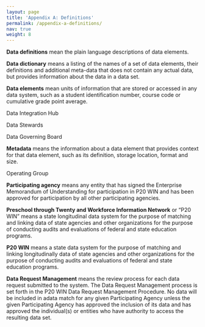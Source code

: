 ```yaml
---
layout: page
title: 'Appendix A: Definitions'
permalink: /appendix-a-definitions/
nav: true
weight: 8
---
```


**Data definitions** mean the plain language descriptions of data elements.

**Data dictionary** means a listing of the names of a set of data elements, their definitions and additional meta-data that does not contain any actual data, but provides information about the data in a data set.

**Data elements** mean units of information that are stored or accessed in any data system, such as a student identification number, course code or cumulative grade point average. 

Data Integration Hub

Data Stewards

Data Governing Board

**Metadata** means the information about a data element that provides context for that data element, such as its definition, storage location, format and size.

Operating Group

**Participating agency** means  any entity that has signed the Enterprise Memorandum of Understanding for participation in P20 WIN and has been approved for participation by all other participating agencies.

**Preschool through Twenty and Workforce Information Network** or “P20 WIN” means a state longitudinal data system for the purpose of matching and linking data of state agencies and other organizations for the purpose of conducting audits and evaluations of federal and state education programs. 

**P20 WIN** means a state data system for the purpose of matching and linking longitudinally data of state agencies and other organizations for the purpose of conducting audits and evaluations of federal and state education programs.

**Data Request Management** means the review process for each data request submitted to the system. The Data Request Management process is set forth in the P20 WIN Data Request Management Procedure. No data will be included in adata match for any given Participating Agency unless the given Participating Agency has approved the inclusion of its data and has approved the individual(s) or entities who have authority to access the resulting data set. 
